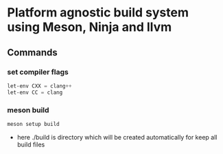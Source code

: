 # Platform agnostic build system using Meson, Ninja and llvm

## Commands

### set compiler flags

```powershell
let-env CXX = clang++
let-env CC = clang
```

### meson build

```powershell
meson setup build
```

* here ./build is directory which will be created automatically for keep all build files

